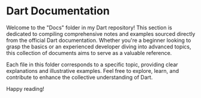 
# Dart Documentation

Welcome to the "Docs" folder in my Dart repository! This section is dedicated to compiling comprehensive notes and examples sourced directly from the official Dart documentation. Whether you're a beginner looking to grasp the basics or an experienced developer diving into advanced topics, this collection of documents aims to serve as a valuable reference.

Each file in this folder corresponds to a specific topic, providing clear explanations and illustrative examples. Feel free to explore, learn, and contribute to enhance the collective understanding of Dart.

Happy reading!

